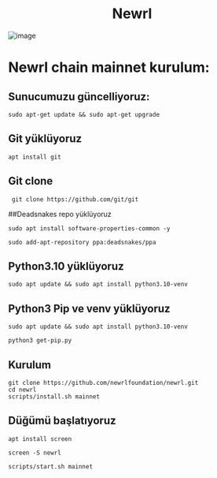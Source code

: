 <h1 align="center"> Newrl </h1>

![image](https://user-images.githubusercontent.com/101149671/194660242-7679c111-df7a-49fd-b9eb-1d83cd5e010f.png)

# Newrl chain mainnet kurulum:

## Sunucumuzu güncelliyoruz:
```
sudo apt-get update && sudo apt-get upgrade
```

## Git yüklüyoruz
```
apt install git
```
## Git clone
```
 git clone https://github.com/git/git
```
##Deadsnakes repo yüklüyoruz

```
sudo apt install software-properties-common -y
```
```
sudo add-apt-repository ppa:deadsnakes/ppa
```
## Python3.10  yüklüyoruz
```
sudo apt update && sudo apt install python3.10-venv
```

## Python3 Pip ve venv yüklüyoruz  
```
sudo apt update && sudo apt install python3.10-venv
```
```
python3 get-pip.py
```


## Kurulum
```
git clone https://github.com/newrlfoundation/newrl.git
cd newrl
scripts/install.sh mainnet
```

## Düğümü başlatıyoruz
```
apt install screen
```

```
screen -S newrl
```

```
scripts/start.sh mainnet
```
